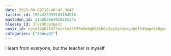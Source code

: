 ```yaml
---
date: 2025-08-09T18:40:47.364Z
twitter_id: 1954423939163164916
mastodon_id: 115002964018205346
bluesky_id: 3lvzmhcw3ge2c
nostr_id: note12a0tf477wtrlu23f97m9w9q958ch6c2sg3jddzvyh6ef540ppe6s0gm4du
categories: ["thought"]
---
```

i learn from everyone, but the teacher is myself
